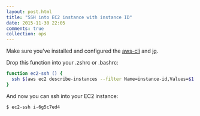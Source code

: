 ```yaml
---
layout: post.html
title: "SSH into EC2 instance with instance ID"
date: 2015-11-30 22:05
comments: true
collection: ops
---
```


Make sure you've installed and configured the [aws-cli](https://github.com/aws/aws-cl) and [jq](https://github.com/stedolan/jq).

Drop this function into your .zshrc or .bashrc:

``` sh
function ec2-ssh () {
  ssh $(aws ec2 describe-instances --filter Name=instance-id,Values=$1 | jq '.Reservations[0].Instances[0].PrivateIpAddress' | tr -d '"')
}
```

And now you can ssh into your EC2 instance:

``` sh
$ ec2-ssh i-6g5c7ed4
```
